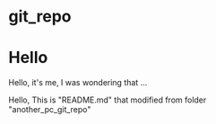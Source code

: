 # git_repo

# Hello 

Hello, it's me, I was wondering that ...

Hello, This is "README.md" that modified from folder "another_pc_git_repo"
